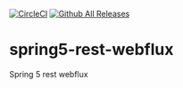 [![CircleCI](https://circleci.com/gh/akumart11/spring5-rest-webflux.svg?style=svg)](https://circleci.com/gh/akumart11/spring5-rest-webflux)
[![Github All Releases](https://img.shields.io/github/downloads/akumart11/spring5-rest-webflux/total.svg)](https://codeload.github.com/akumart11/spring5-rest-webflux/zip/master)

# spring5-rest-webflux
Spring 5 rest webflux
